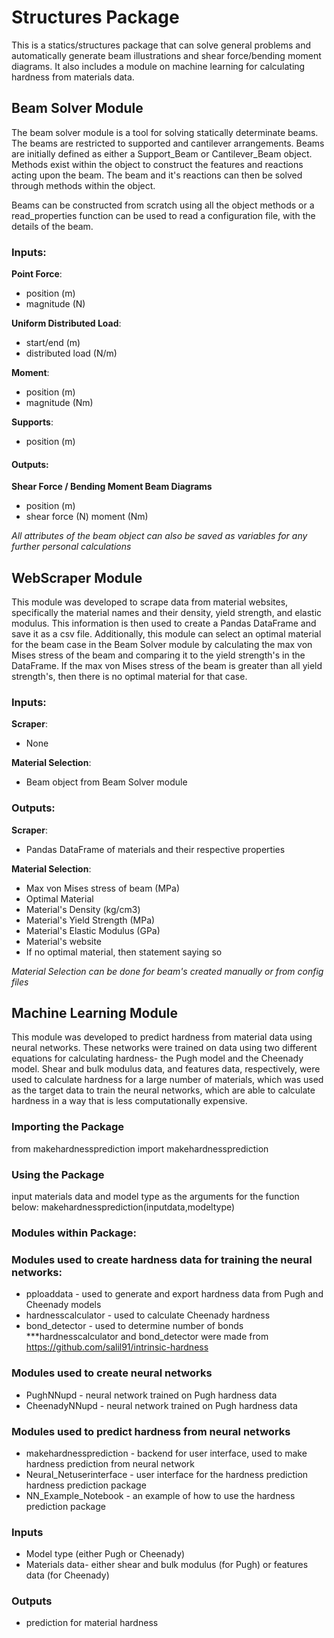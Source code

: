# Structures Package 
This is a statics/structures package that can solve general problems and automatically generate beam illustrations and shear force/bending moment diagrams. It also includes a module on machine learning for calculating hardness from materials data.   


## Beam Solver Module
The beam solver module is a tool for solving statically determinate beams. The beams are restricted to supported and cantilever arrangements.
Beams are initially defined as either a Support_Beam or Cantilever_Beam object. Methods exist within the object to construct the features
and reactions acting upon the beam. The beam and it's reactions can then be solved through methods within the object.

Beams can be constructed from scratch using all the object methods or a read_properties function can be used to read a configuration file, with 
the details of the beam.


### Inputs:

**Point Force**:
* position (m)
* magnitude (N)

**Uniform Distributed Load**:
* start/end (m)
* distributed load (N/m)

**Moment**:
* position (m)
* magnitude (Nm)

**Supports**:
* position (m)

#### Outputs:
**Shear Force / Bending Moment Beam Diagrams**
  * position (m)
  * shear force (N) moment (Nm)

*All attributes of the beam object can also be saved as variables for any further personal calculations*

## WebScraper Module
This module was developed to scrape data from material websites, specifically the material names and their density, yield strength, and elastic modulus. This information is then used to create a Pandas DataFrame and save it as a csv file. Additionally, this module can select an optimal material for the beam case in the Beam Solver module by calculating the max von Mises stress of the beam and comparing it to the yield strength's in the DataFrame. If the max von Mises stress of the beam is greater than all yield strength's, then there is no optimal material for that case. 

### Inputs:
**Scraper**:
  * None

**Material Selection**:
  * Beam object from Beam Solver module
 
### Outputs:
**Scraper**:
   * Pandas DataFrame of materials and their respective properties

**Material Selection**:
   * Max von Mises stress of beam (MPa)
   * Optimal Material
   * Material's Density (kg/cm3)
   * Material's Yield Strength (MPa)
   * Material's Elastic Modulus (GPa)
   * Material's website
   * If no optimal material, then statement saying so
 
 *Material Selection can be done for beam's created manually or from config files*

## Machine Learning Module
This module was developed to predict hardness from material data using neural networks. These networks were trained on data using two different equations for calculating hardness- the Pugh model and the Cheenady model. Shear and bulk modulus data, and features data, respectively, were used to calculate hardness for a large number of materials, which was used as the target data to train the neural networks, which are able to calculate hardness in a way that is less computationally expensive.
### Importing the Package
from makehardnessprediction import makehardnessprediction
### Using the Package 
input materials data and model type as the arguments for the function below:
makehardnessprediction(inputdata,modeltype)

### Modules within Package:
### Modules used to create hardness data for training the neural networks:
* pploaddata - used to generate and export hardness data from Pugh and Cheenady models
* hardnesscalculator - used to calculate Cheenady hardness
* bond_detector - used to determine number of bonds 
 ***hardnesscalculator and bond_detector were made from https://github.com/salil91/intrinsic-hardness
### Modules used to create neural networks
* PughNNupd - neural network trained on Pugh hardness data
* CheenadyNNupd - neural network trained on Pugh hardness data
### Modules used to predict hardness from neural networks
* makehardnessprediction - backend for user interface, used to make hardness prediction from neural network
* Neural_Netuserinterface - user interface for the hardness prediction hardness prediction package 
* NN_Example_Notebook - an example of how to use the hardness prediction package 

### Inputs
* Model type (either Pugh or Cheenady)
* Materials data- either shear and bulk modulus (for Pugh) or features data (for Cheenady) 

### Outputs
* prediction for material hardness
